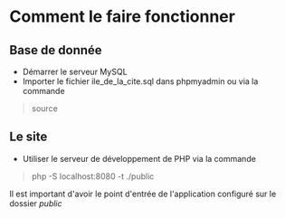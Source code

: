 # Comment le faire fonctionner
## Base de donnée
- Démarrer le serveur MySQL
- Importer le fichier ile_de_la_cite.sql dans phpmyadmin ou via la commande
> source
## Le site
- Utiliser le serveur de développement de PHP via la commande
> php -S localhost:8080 -t ./public

Il est important d'avoir le point d'entrée de l'application configuré sur le dossier *public* 